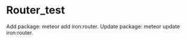 Router_test
===========
Add package: meteor add iron:router.
Update package: meteor update iron:router.
